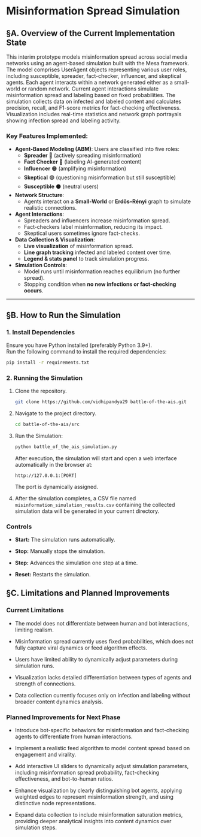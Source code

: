 # Misinformation Spread Simulation

## **§A. Overview of the Current Implementation State**
This interim prototype models misinformation spread across social media networks using an agent-based simulation built with the Mesa framework. The model comprises UserAgent objects representing various user roles, including susceptible, spreader, fact-checker, influencer, and skeptical agents. Each agent interacts within a network generated either as a small-world or random network. Current agent interactions simulate misinformation spread and labeling based on fixed probabilities. The simulation collects data on infected and labeled content and calculates precision, recall, and F1-score metrics for fact-checking effectiveness. Visualization includes real-time statistics and network graph portrayals showing infection spread and labeling activity.

### **Key Features Implemented:**
- **Agent-Based Modeling (ABM)**: Users are classified into five roles: 
  - **Spreader** 🔴 (actively spreading misinformation)
  - **Fact Checker** 🔵 (labeling AI-generated content)
  - **Influencer** 🟠 (amplifying misinformation)
  - **Skeptical** 🟣 (questioning misinformation but still susceptible)
  - **Susceptible** ⚫ (neutral users)
- **Network Structure**: 
  - Agents interact on a **Small-World** or **Erdős–Rényi** graph to simulate realistic connections.
- **Agent Interactions**:
  - Spreaders and influencers increase misinformation spread.
  - Fact-checkers label misinformation, reducing its impact.
  - Skeptical users sometimes ignore fact-checks.
- **Data Collection & Visualization**:
  - **Live visualization** of misinformation spread.
  - **Line graph tracking** infected and labeled content over time.
  - **Legend & stats panel** to track simulation progress.
- **Simulation Controls**:
  - Model runs until misinformation reaches equilibrium (no further spread).
  - Stopping condition when **no new infections or fact-checking occurs**.

---

## **§B. How to Run the Simulation**
### **1. Install Dependencies**
Ensure you have Python installed (preferably Python 3.9+).  
Run the following command to install the required dependencies:
```bash
pip install -r requirements.txt
```
### **2. Running the Simulation**
1.  Clone the repository.
    ```bash
    git clone https://github.com/vidhipandya29 battle-of-the-ais.git
    ```

2.  Navigate to the project directory.
    ```bash
    cd battle-of-the-ais/src
    ```

3.  Run the Simulation:   
    ```bash
    python battle_of_the_ais_simulation.py
    ```
    After execution, the simulation will start and open a web interface automatically in the browser at:
     ```
    http://127.0.0.1:[PORT]
    ```
  
    The port is dynamically assigned.

4.  After the simulation completes, a CSV file named `misinformation_simulation_results.csv` containing the collected simulation data will be generated in your current directory.
    
### Controls

*   **Start:** The simulation runs automatically.
    
*   **Stop:** Manually stops the simulation.
    
*   **Step:** Advances the simulation one step at a time.
    
*   **Reset:** Restarts the simulation.
    

## **§C. Limitations and Planned Improvements**

### Current Limitations

*   The model does not differentiate between human and bot interactions, limiting realism.
    
*   Misinformation spread currently uses fixed probabilities, which does not fully capture viral dynamics or feed algorithm effects.
    
*   Users have limited ability to dynamically adjust parameters during simulation runs.
    
*   Visualization lacks detailed differentiation between types of agents and strength of connections.
    
*   Data collection currently focuses only on infection and labeling without broader content dynamics analysis.
    

### Planned Improvements for Next Phase

*   Introduce bot-specific behaviors for misinformation and fact-checking agents to differentiate from human interactions.
    
*   Implement a realistic feed algorithm to model content spread based on engagement and virality.
    
*   Add interactive UI sliders to dynamically adjust simulation parameters, including misinformation spread probability, fact-checking effectiveness, and bot-to-human ratios.
    
*   Enhance visualization by clearly distinguishing bot agents, applying weighted edges to represent misinformation strength, and using distinctive node representations.
    
*   Expand data collection to include misinformation saturation metrics, providing deeper analytical insights into content dynamics over simulation steps.
